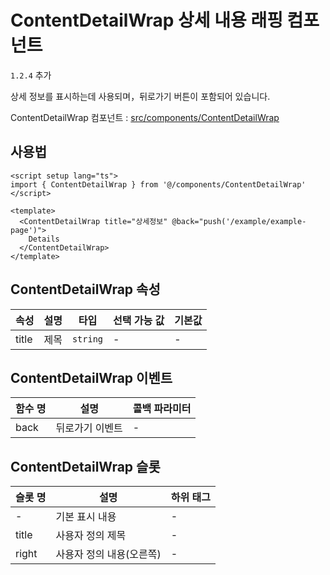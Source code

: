 # ContentDetailWrap 상세 내용 래핑 컴포넌트

`1.2.4` 추가

상세 정보를 표시하는데 사용되며，뒤로가기 버튼이 포함되어 있습니다.

ContentDetailWrap 컴포넌트 : [src/components/ContentDetailWrap](https://github.com/web2-solution/web2-vue-framework/tree/demo/src/components/ContentDetailWrap) 

## 사용법

```vue
<script setup lang="ts">
import { ContentDetailWrap } from '@/components/ContentDetailWrap'
</script>

<template>
  <ContentDetailWrap title="상세정보" @back="push('/example/example-page')">
    Details
  </ContentDetailWrap>
</template>

```

## ContentDetailWrap 속성

| 속성 | 설명 | 타입 | 선택 가능 값 | 기본값 |
| ---- | ---- | ---- | ---- | ---- |
| title | 제목 | `string` | - | - |

## ContentDetailWrap 이벤트

| 함수 명 | 설명 | 콜백 파라미터 |
| ---- | ---- | ---- |
| back | 뒤로가기 이벤트 | - |

## ContentDetailWrap 슬롯

| 슬롯 명 | 설명 | 하위 태그 |
| ---- | ---- | ---- |
| - | 기본 표시 내용 | - |
| title | 사용자 정의 제목 | - |
| right | 사용자 정의 내용(오른쪽) | - |
